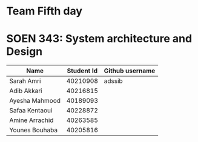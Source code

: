 # Team Fifth day 

# SOEN 343: System architecture and Design

| Name | Student Id| Github username | 
| ------------- | ------------- | ------------- | 
| Sarah Amri| 40210908   | adssib | 
| Adib Akkari   | 40216815  | | 
| Ayesha Mahmood| 40189093 | | 
| Safaa Kentaoui | 40228872 | |  
| Amine Arrachid | 40263585 | | 
| Younes Bouhaba | 40205816 | | 